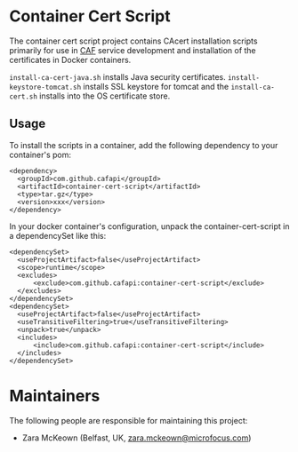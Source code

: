 # Container Cert Script

The container cert script project contains CAcert installation scripts primarily for use in [CAF](http://cafapi.github.io/) service development and installation of the certificates in Docker containers.

`install-ca-cert-java.sh` installs Java security certificates. `install-keystore-tomcat.sh` installs SSL keystore for tomcat and the `install-ca-cert.sh` installs into the OS certificate store.

## Usage

To install the scripts in a container, add the following dependency to your container's pom:

```
<dependency>
  <groupId>com.github.cafapi</groupId>
  <artifactId>container-cert-script</artifactId>
  <type>tar.gz</type>
  <version>xxx</version>
</dependency>
```

In your docker container's configuration, unpack the container-cert-script in a dependencySet like this:

```
<dependencySet>
  <useProjectArtifact>false</useProjectArtifact>
  <scope>runtime</scope>
  <excludes>
      <exclude>com.github.cafapi:container-cert-script</exclude>
  </excludes>
</dependencySet>
<dependencySet>
  <useProjectArtifact>false</useProjectArtifact>
  <useTransitiveFiltering>true</useTransitiveFiltering>
  <unpack>true</unpack>
  <includes>
      <include>com.github.cafapi:container-cert-script</include>
  </includes>
</dependencySet>
```

# Maintainers

The following people are responsible for maintaining this project:

- Zara McKeown (Belfast, UK, zara.mckeown@microfocus.com)
